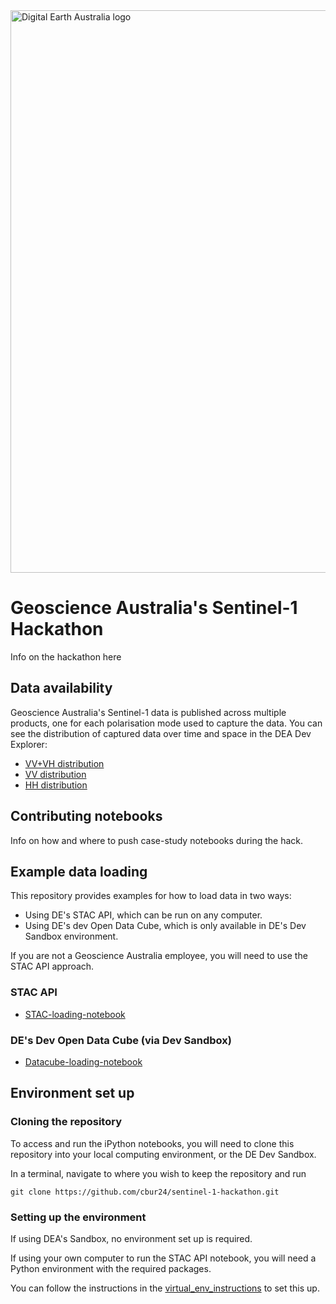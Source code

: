 <img src="https://raw.githubusercontent.com/GeoscienceAustralia/dea-notebooks/stable/Supplementary_data/banner.png" width="900" alt="Digital Earth Australia logo" />

# Geoscience Australia's Sentinel-1 Hackathon

Info on the hackathon here

## Data availability

Geoscience Australia's Sentinel-1 data is published across multiple products, one for each polarisation mode used to capture the data.
You can see the distribution of captured data over time and space in the DEA Dev Explorer:
* [VV+VH distribution](https://explorer.dev.dea.ga.gov.au/products/ga_s1_iw_vv_vh_c0)
* [VV distribution](https://explorer.dev.dea.ga.gov.au/products/ga_s1_iw_vv_c0)
* [HH distribution](https://explorer.dev.dea.ga.gov.au/products/ga_s1_iw_hh_c0)

## Contributing notebooks

Info on how and where to push case-study notebooks during the hack.

## Example data loading

This repository provides examples for how to load data in two ways:
* Using DE's STAC API, which can be run on any computer.
* Using DE's dev Open Data Cube, which is only available in DE's Dev Sandbox environment. 

If you are not a Geoscience Australia employee, you will need to use the STAC API approach.

### STAC API

* [STAC-loading-notebook](notebooks/loading_with_stac.ipynb)

### DE's Dev Open Data Cube (via Dev Sandbox)

* [Datacube-loading-notebook](notebooks/loading_with_datacube.ipynb)

## Environment set up

### Cloning the repository
To access and run the iPython notebooks, you will need to clone this repository into your local computing environment, or the DE Dev Sandbox. 

In a terminal, navigate to where you wish to keep the repository and run
```
git clone https://github.com/cbur24/sentinel-1-hackathon.git
```

### Setting up the environment

If using DEA's Sandbox, no environment set up is required.

If using your own computer to run the STAC API notebook, you will need a Python environment with the required packages. 

You can follow the instructions in the [virtual_env_instructions](virtual_env_instructions.md) to set this up.
